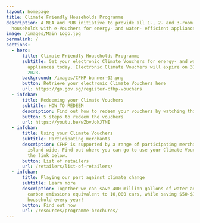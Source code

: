```yaml
---
layout: homepage
title: Climate Friendly Households Programme
description: A NEA and PUB initiative to provide all 1-, 2- and 3-room HDB
  households with e-Vouchers for energy- and water- efficient appliances.
image: /images/Main Logo.jpg
permalink: /
sections:
  - hero:
      title: Climate Friendly Households Programme
      subtitle: Get your electronic Climate Vouchers for energy- and water-efficient
        appliances today. Electronic Climate Vouchers will expire on 31 Dec
        2023.
      background: /images/CFHP banner-02.png
      button: Retrieve your electronic Climate Vouchers here
      url: https://go.gov.sg/register-cfhp-vouchers
  - infobar:
      title: Redeeming your Climate Vouchers
      subtitle: HOW TO REDEEM
      description: Find out how to redeem your vouchers by watching this video below.
      button: 5 steps to redeem the vouchers
      url: https://youtu.be/wZbvUokJTNI
  - infobar:
      title: Using your Climate Vouchers
      subtitle: Participating merchants
      description: CFHP is supported by a range of participating merchants
        island-wide. Find out where you can go to use your Climate Vouchers at
        the link below.
      button: List of retailers
      url: /retailers/list-of-retailers/
  - infobar:
      title: Playing our part against climate change
      subtitle: Learn more
      description: Together we can save 400 million gallons of water and can remove
        carbon emissions equivalent to 10,000 cars, while saving $50-$150 per
        household every year!
      button: Find out how
      url: /resources/programme-brochures/
---
```

